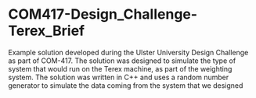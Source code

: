 # COM417-Design_Challenge-Terex_Brief

Example solution developed during the Ulster University Design Challenge as part of COM-417. The solution was designed to simulate the type of system that would run on the Terex machine, as part of the weighting system. The solution was written in C++ and uses a random number generator to simulate the data coming from the system that we designed
